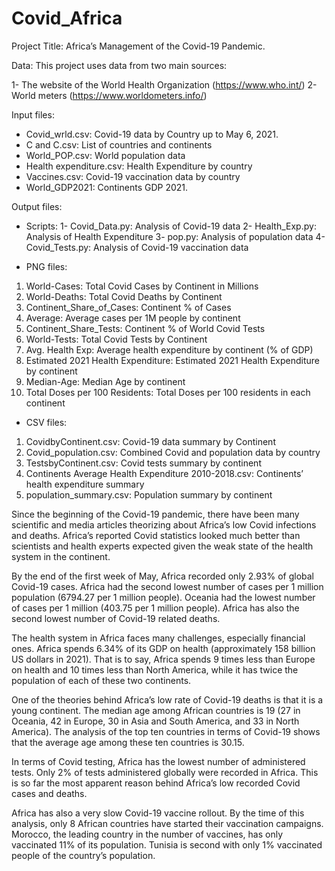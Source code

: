 # Covid_Africa
Project Title: Africa’s Management of the Covid-19 Pandemic.

Data: This project uses data from two main sources:

1-	The website of the World Health Organization (https://www.who.int/)
2-	World meters (https://www.worldometers.info/)

Input files: 
-	Covid_wrld.csv: Covid-19 data by Country up to May 6, 2021.
-	C and C.csv: List of countries and continents
-	World_POP.csv: World population data
-	Health expenditure.csv: Health Expenditure by country
-	Vaccines.csv: Covid-19 vaccination data by country
-	World_GDP2021: Continents GDP 2021.

Output files: 
-	Scripts: 
1-	Covid_Data.py: Analysis of Covid-19 data
2-	Health_Exp.py: Analysis of Health Expenditure
3-	pop.py: Analysis of population data
4-	Covid_Tests.py: Analysis of Covid-19 vaccination data

-	PNG files:
1.	World-Cases: Total Covid Cases by Continent in Millions
2.	World-Deaths: Total Covid Deaths by Continent
3.	Continent_Share_of_Cases: Continent % of Cases
4.	Average: Average cases per 1M people by continent
5.	Continent_Share_Tests: Continent % of World Covid Tests
6.	World-Tests: Total Covid Tests by Continent
7.	Avg. Health Exp: Average health expenditure by continent (% of GDP)
8.	Estimated 2021 Health Expenditure: Estimated 2021 Health Expenditure by continent
9.	Median-Age: Median Age by continent
10.	Total Doses per 100 Residents: Total Doses per 100 residents in each continent

-	CSV files:
1.	CovidbyContinent.csv: Covid-19 data summary by Continent
2.	Covid_population.csv: Combined Covid and population data by country
3.	TestsbyContinent.csv: Covid tests summary by continent
4.	Continents Average Health Expenditure 2010-2018.csv: Continents’ health expenditure summary
5.	population_summary.csv: Population summary by continent

Since the beginning of the Covid-19 pandemic, there have been many scientific and media articles theorizing about Africa’s low Covid infections and deaths. Africa’s reported Covid statistics looked much better than scientists and health experts expected given the weak state of the health system in the continent. 

By the end of the first week of May, Africa recorded only 2.93% of global Covid-19 cases. Africa had the second lowest number of cases per 1 million population (6794.27 per 1 million people). Oceania had the lowest number of cases per 1 million (403.75 per 1 million people). Africa has also the second lowest number of Covid-19 related deaths. 

The health system in Africa faces many challenges, especially financial ones. Africa spends 6.34% of its GDP on health (approximately 158 billion US dollars in 2021). That is to say, Africa spends 9 times less than Europe on health and 10 times less than North America, while it has twice the population of each of these two continents. 

One of the theories behind Africa’s low rate of Covid-19 deaths is that it is a young continent. The median age among African countries is 19 (27 in Oceania, 42 in Europe, 30 in Asia and South America, and 33 in North America). The analysis of the top ten countries in terms of Covid-19 shows that the average age among these ten countries is 30.15. 

In terms of Covid testing, Africa has the lowest number of administered tests. Only 2% of tests administered globally were recorded in Africa. This is so far the most apparent reason behind Africa’s low recorded Covid cases and deaths. 

Africa has also a very slow Covid-19 vaccine rollout. By the time of this analysis, only 8 African countries have started their vaccination campaigns. Morocco, the leading country in the number of vaccines, has only vaccinated 11% of its population. Tunisia is second with only 1% vaccinated people of the country’s population.  

